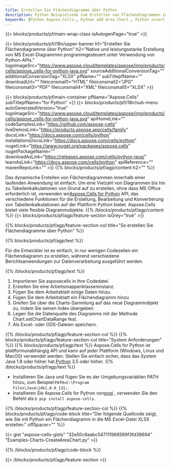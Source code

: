```yaml
---
title: Erstellen Sie Flächendiagramme über Python
description: Python Beispielcode zum Erstellen von Flächendiagrammen in Excel mithilfe der Bibliothek Python. Verwenden Sie diesen Code zum Erstellen eines Flächendiagramms für MS Excel in einer auf Python basierenden Anwendung.
keywords: [Python Aspose.Cells., Python add Area Chart., Python insert Area Chart., Python create Area Chart]
---
```

{{< blocks/products/pf/main-wrap-class isAutogenPage="true" >}}

{{< blocks/products/pf/i18n/upper-banner h1="Erstellen Sie Flächendiagramme über Python" h2="Native und leistungsstarke Erstellung von MS Excel-Diagrammen programmgesteuert unter Verwendung von Python-APIs." logoImageSrc="https://www.aspose.cloud/templates/aspose/img/products/cells/aspose_cells-for-python-java.svg" sourceAdditionalConversionTag="" additionalConversionTag="XLSX" pfName="" subTitlepfName="" downloadUrl="" fileiconsmall1="HTML" fileiconsmall2="JPG" fileiconsmall3="PDF" fileiconsmall4="XML" fileiconsmall5="XLSX" >}}

{{< blocks/products/pf/main-container pfName="Aspose.Cells" subTitlepfName="for Python" >}}
{{< blocks/products/pf/i18n/sub-menu autoGeneratedVersion="true" logoImageSrc="https://www.aspose.cloud/templates/aspose/img/products/cells/aspose_cells-for-python-java.svg" apiHomeLink="" codeSamplesLink="https://github.com/aspose-cells" liveDemosLink="https://products.aspose.app/cells/family" docsLink="https://docs.aspose.com/cells/python" installationsDocsLink="https://docs.aspose.com/cells/python" nugetLink="https://www.nuget.org/packages/aspose.cells" nugetPackageName="" downloadAsLink="https://releases.aspose.com/cells/python-java/" learnAsLink="https://docs.aspose.com/cells/python" apiReference="" mavenRepoLink="" >}}
{{% blocks/products/pf/agp/content h2="" %}}

 Das dynamische Erstellen von Flächendiagrammen innerhalb einer laufenden Anwendung ist einfach. Um eine Vielzahl von Diagrammen bis hin zu Tabellenkalkulationen von Grund auf zu erstellen, ohne dass MS Office erforderlich ist, verwenden wir[Aspose.Cells for Python](https://pypi.org/project/aspose.cells) API, das verschiedene Funktionen für die Erstellung, Bearbeitung und Konvertierung von Tabellenkalkulationen auf der Plattform Python bietet. Aspose.Cells bietet viele flexible Diagrammobjekte.
{{% /blocks/products/pf/agp/content %}}
{{< blocks/products/pf/agp/feature-section isGrey="true" >}}

{{% blocks/products/pf/agp/feature-section-col title="So erstellen Sie Flächendiagramme über Python" %}}

{{% blocks/products/pf/agp/text %}}

Für die Entwickler ist es einfach, in nur wenigen Codezeilen ein Flächendiagramm zu erstellen, während verschiedene Berichtsanwendungen zur Datenverarbeitung ausgeführt werden.

{{% /blocks/products/pf/agp/text %}}

1. Importieren Sie asposecells in Ihre Codedatei.
1. Erstellen Sie eine Arbeitsmappenklasseninstanz.
1. Fügen Sie dem Arbeitsblatt einige Daten hinzu.
1. Fügen Sie dem Arbeitsblatt ein Flächendiagramm hinzu
1. Greifen Sie über die Charts-Sammlung auf das neue Diagrammobjekt zu, indem Sie seinen Index übergeben.
1. Legen Sie die Datenquelle des Diagramms mit der Methode Chart.setChartDataRange fest.
1. Als Excel- oder ODS-Dateien speichern.

{{% /blocks/products/pf/agp/feature-section-col %}}
{{% blocks/products/pf/agp/feature-section-col title="System Anforderungen" %}}
{{% blocks/products/pf/agp/text %}}
 Aspose.Cells for Python ist plattformunabhängig API und kann auf jeder Plattform (Windows, Linux und MacOS) verwendet werden. Stellen Sie einfach sicher, dass das System Java 1.8 oder höher hat.[Python](https://www.python.org/downloads/) 3,5 oder höher.
{{% /blocks/products/pf/agp/text %}}
-  Installieren Sie Java und fügen Sie es der Umgebungsvariablen PATH hinzu, zum Beispiel:<code>PATH=C:\Program Files\Java\jdk1.8.0_131;</code>.
-  Installieren Sie Aspose.Cells for Python von<a href="https://pypi.org/project/aspose-cells/">pypi</a> , verwenden Sie den Befehl als:<code>$ pip install aspose-cells</code>.

{{% /blocks/products/pf/agp/feature-section-col %}}
{{% blocks/products/pf/agp/code-block title="Der folgende Quellcode zeigt, wie Sie mit Python ein Flächendiagramm in die MS Excel-Datei XLSX erstellen." offSpacer="" %}}

{{< gist "aspose-cells-gists" "32e50c6aabc547111966569f3fd39694" "Examples-Charts-CreateAreaChart.py" >}}

{{% /blocks/products/pf/agp/code-block %}}

{{< /blocks/products/pf/agp/feature-section >}}

<!-- aboutfile Starts -->
